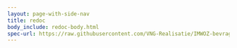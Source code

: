 ```yaml
---
layout: page-with-side-nav
title: redoc
body_include: redoc-body.html
spec-url: https://raw.githubusercontent.com/VNG-Realisatie/IMWOZ-bevragingen/main/specificatie/CTL/openapi.yaml
---
```

<redoc spec-url='{{ page.spec-url}}'></redoc>
